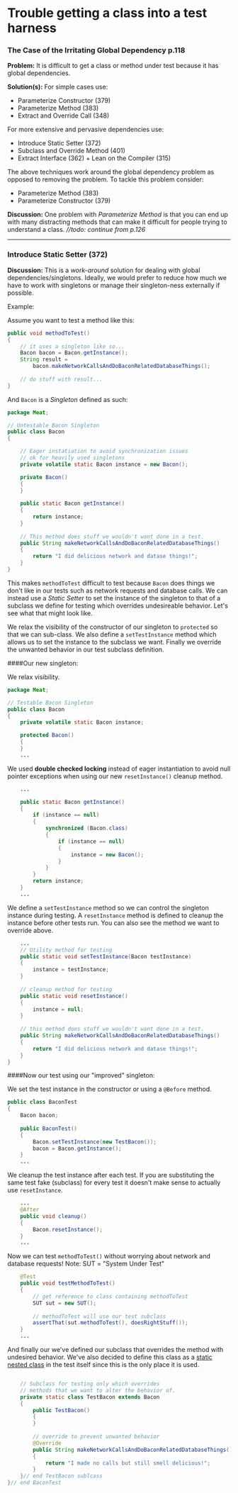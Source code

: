 # Trouble getting a class into a test harness


### The Case of the Irritating Global Dependency p.118

**Problem:** It is difficult to get a class or method under test because it has global dependencies.

**Solution(s):** For simple cases use: 

- Parameterize Constructor (379)
- Parameterize Method (383)
- Extract and Override Call (348)

For more extensive and pervasive dependencies use: 

- Introduce Static Setter (372)
- Subclass and Override Method (401)
- Extract Interface (362) + Lean on the Compiler (315)

The above techniques work around the global dependency problem as opposed to removing the problem. To tackle this problem consider:

- Parameterize Method (383)
- Parameterize Constructor (379)

**Discussion:** One problem with *Parameterize Method* is that you can end up with many distracting methods that can make it difficult for people trying to understand a class. *//todo: continue from p.126*

---

### Introduce Static Setter (372)

**Discussion:** This is a *work-around* solution for dealing with global dependencies/singletons. Ideally, we would prefer to reduce how much we have to work with singletons or manage their singleton-ness externally if possible. 

Example:

Assume you want to test a method like this:

~~~java
public void methodToTest()
{
	// it uses a singleton like so...
	Bacon bacon = Bacon.getInstance();
	String result =
		bacon.makeNetworkCallsAndDoBaconRelatedDatabaseThings();
		
	// do stuff with result...
}
~~~

And `Bacon` is a *Singleton* defined as such: 

~~~java
package Meat;

// Untestable Bacon Singleton
public class Bacon
{

    // Eager instatiation to avoid synchronization issues
    // ok for heavily used singletons
    private volatile static Bacon instance = new Bacon();

    private Bacon()
    {
    }
    
    public static Bacon getInstance()
    {
        return instance;
    }
    
    // This method does stuff we wouldn't want done in a test.
    public String makeNetworkCallsAndDoBaconRelatedDatabaseThings()
    {
        return "I did delicious network and datase things!";
    }
}
~~~

This makes `methodToTest` difficult to test because `Bacon` does things we don't like in our tests such as network requests and database calls. We can instead use a *Static Setter* to set the instance of the singleton to that of a subclass we define for testing which overrides undesireable behavior. Let's see what that might look like. 

We relax the visibility of the constructor of our singleton to 
`protected` so that we can sub-class. We also define a `setTestInstance` method which allows us to set the instance to the subclass we want. Finally we override the unwanted behavior in our test subclass definition. 

####Our new singleton:

We relax visibility.

~~~java
package Meat;

// Testable Bacon Singleton
public class Bacon
{
    private volatile static Bacon instance;

    protected Bacon()
    {
    }
    ...
~~~

We used **double checked locking** instead of eager instantiation to avoid null pointer exceptions when using our new `resetInstance()` cleanup method. 

~~~java
	...    

    public static Bacon getInstance()
    {
        if (instance == null)
        {
            synchronized (Bacon.class)
            {
                if (instance == null)
                {
                    instance = new Bacon();
                }
            }
        }
        return instance;
    }
    ...
~~~

We define a `setTestInstance` method so we can control the singleton instance during testing. A `resetInstance` method is defined to cleanup the instance before other tests run. You can also see the method we want to override above.

~~~java    
    ...
    // Utility method for testing
    public static void setTestInstance(Bacon testInstance)
    {
        instance = testInstance;
    }
    
    // cleanup method for testing
    public static void resetInstance()
    {
        instance = null;
    }
    
    // this method does stuff we wouldn't want done in a test.
    public String makeNetworkCallsAndDoBaconRelatedDatabaseThings()
    {
        return "I did delicious network and datase things!";
    }
}

~~~

####Now our test using our "improved" singleton:

We set the test instance in the constructor or using a `@Before` method. 

~~~java
public class BaconTest
{
    Bacon bacon;
    
    public BaconTest()
    {
        Bacon.setTestInstance(new TestBacon());
        bacon = Bacon.getInstance();
    }
    ...
~~~

We cleanup the test instance after each test. If you are substituting the same test fake (subclass) for every test it doesn't make sense to actually use `resetInstance`. 

~~~java    
    ...
    @After
    public void cleanup()
    {
        Bacon.resetInstance();
    }
    ...
~~~    

Now we can test `methodToTest()` without worrying about network and database requests! Note: SUT = "System Under Test"

~~~java
    @Test
    public void testMethodToTest()
    {
        // get reference to class containing methodToTest
        SUT sut = new SUT();
        
        // methodToTest will use our test subclass
        assertThat(sut.methodToTest(), doesRightStuff());
    }
    ...
~~~

And finally our we've defined our subclass that overrides the method with undesired behavior. We've also decided to define this class as a [static nested class](https://docs.oracle.com/javase/tutorial/java/javaOO/nested.html) in the test itself since this is the only place it is used. 

~~~java    

    // Subclass for testing only which overrides
    // methods that we want to alter the behavior of.
    private static class TestBacon extends Bacon
    {
        public TestBacon()
        {
        }
        
        // override to prevent unwanted behavior
        @Override
        public String makeNetworkCallsAndDoBaconRelatedDatabaseThings()
        {
            return "I made no calls but still smell delicious!";
        }
    }// end TestBacon sublcass
}// end BaconTest
~~~

